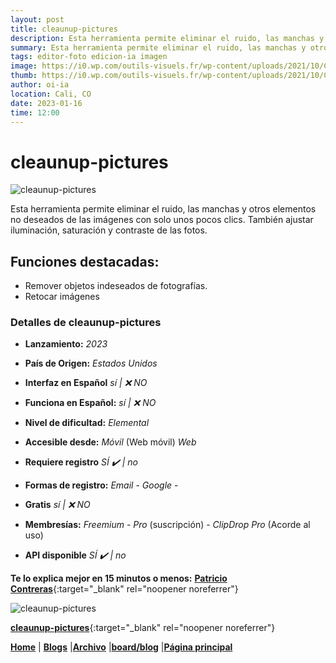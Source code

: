 ```yaml
---
layout: post
title: cleaunup-pictures
description: Esta herramienta permite eliminar el ruido, las manchas y otros elementos no deseados de las imágenes con solo unos pocos clics.
summary: Esta herramienta permite eliminar el ruido, las manchas y otros elementos no deseados de las imágenes con solo unos pocos clics. También ajustar iluminación, saturación y contraste de las fotos.
tags: editor-foto edicion-ia imagen
image: https://i0.wp.com/outils-visuels.fr/wp-content/uploads/2021/10/Cleanup-Pictures-logo.png
thumb: https://i0.wp.com/outils-visuels.fr/wp-content/uploads/2021/10/Cleanup-Pictures-logo.png
author: oi-ia
location: Cali, CO
date: 2023-01-16
time: 12:00
---
```


# cleaunup-pictures

![cleaunup-pictures](https://i0.wp.com/outils-visuels.fr/wp-content/uploads/2021/10/Cleanup-Pictures-logo.png)

Esta herramienta permite eliminar el ruido, las manchas y otros elementos no deseados de las imágenes con solo unos pocos clics. También ajustar iluminación, saturación y contraste de las fotos.

## Funciones destacadas:

- Remover objetos indeseados de fotografías.
- Retocar imágenes

### Detalles de cleaunup-pictures

- **Lanzamiento:**
  _2023_

- **País de Origen:**
  _Estados Unidos_

- **Interfaz en Español**
  _sí | ❌ NO_

- **Funciona en Español:**
  _sí | ❌ NO_

- **Nivel de dificultad:**
  _Elemental_

- **Accesible desde:**
  _Móvil_ (Web móvil)
  _Web_

- **Requiere registro**
  _SÍ ✔️ | no_

- **Formas de registro:**
  _Email_ - _Google_ -

- **Gratis**
  _sí | ❌ NO_

- **Membresías:**
  _Freemium_ - _Pro_ (suscripción) - _ClipDrop Pro_ (Acorde al uso)

- **API disponible**
  _SÍ ✔️ | no_

**Te lo explica mejor en 15 minutos o menos:**
[**Patricio Contreras**](https://www.youtube.com/watch?v=_ZcMLITTY-w){:target="\_blank" rel="noopener noreferrer"}

![cleaunup-pictures](https://i0.wp.com/outils-visuels.fr/wp-content/uploads/2021/10/Cleanup-Pictures-logo.png)

[**cleaunup-pictures**](https://i0.wp.com/outils-visuels.fr/wp-content/uploads/2021/10/Cleanup-Pictures-logo.png){:target="\_blank" rel="noopener noreferrer"}

[**Home**](https://lucfreelance.github.io/board/) | [**Blogs**](https://oportunidadesilimitadas.com/blogs/_site/index.html) |[**Archivo**](https://lucfreelance.github.io/board/archive/) |[**board/blog**](https://lucfreelance.github.io/board/blog/) |[**Página principal**](https://oportunidadesilimitadas.com)
